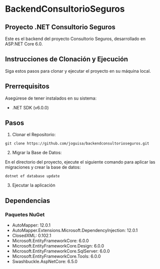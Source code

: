 # BackendConsultorioSeguros

## Proyecto .NET Consultorio Seguros
Este es el backend del proyecto Consultorio Seguros, desarrollado en ASP.NET Core 6.0.

## Instrucciones de Clonación y Ejecución
Siga estos pasos para clonar y ejecutar el proyecto en su máquina local.

## Prerrequisitos
Asegúrese de tener instalados en su sistema:

- .NET SDK (v6.0.0)

## Pasos
1. Clonar el Repositorio:
```
git clone https://github.com/joguisa/backendconsultorioseguros.git
```
2. Migrar la Base de Datos:

En el directorio del proyecto, ejecute el siguiente comando para aplicar las migraciones y crear la base de datos:
```
dotnet ef database update
```
3. Ejecutar la aplicación

## Dependencias
### Paquetes NuGet
- AutoMapper: 12.0.1
- AutoMapper.Extensions.Microsoft.DependencyInjection: 12.0.1
- ClosedXML: 0.102.1
- Microsoft.EntityFrameworkCore: 6.0.0
- Microsoft.EntityFrameworkCore.Design: 6.0.0
- Microsoft.EntityFrameworkCore.SqlServer: 6.0.0
- Microsoft.EntityFrameworkCore.Tools: 6.0.0
- Swashbuckle.AspNetCore: 6.5.0
